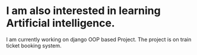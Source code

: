 # I am also interested in learning Artificial intelligence.
I am currently working on django OOP based Project.
The project is on train ticket booking system.
